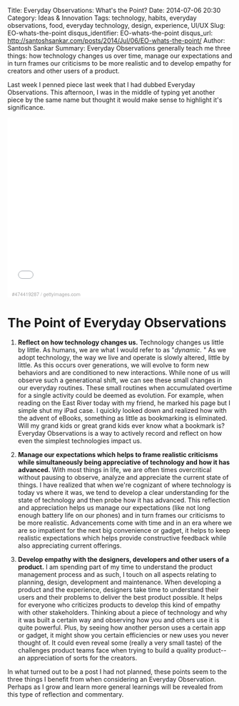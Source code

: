 Title: Everyday Observations: What's the Point?
Date: 2014-07-06 20:30
Category: Ideas & Innovation
Tags: technology, habits, everyday observations, food, everyday technology, design, experience, UI/UX
Slug: EO-whats-the-point
disqus_identifier: EO-whats-the-point
disqus_url: http://santoshsankar.com/posts/2014/Jul/06/EO-whats-the-point/
Author: Santosh Sankar
Summary: Everyday Observations generally teach me three things: how technology changes us over time, manage our expectations and in turn frames our criticisms to be more realistic and to develop empathy for creators and other users of a product.

Last week I penned piece last week that I had dubbed Everyday Observations. This afternoon, I was in the middle of typing yet another piece by the same name but thought it would make sense to highlight it's significance.

<div style="background-color:#fff;display:inline-block;font-family:'Helvetica Neue',Arial,sans-serif;color:#a7a7a7;font-size:11px;width:100%;max-width:508px;min-width:300px;"><div style="overflow:hidden;position:relative;height:0;padding:66.535433% 0 49px 0;width:100%;"><iframe src="//embed.gettyimages.com/embed/474419287?et=-CY-eezYSCRCt7g6uibMLA&sig=5wiT7RcCc8aAV2WDWBiEj7IG1Oi7g9kVyXrC-A4frH4=" width="508" height="387" scrolling="no" frameborder="0" style="display:inline-block;position:absolute;top:0;left:0;width:100%;height:100%;"></iframe></div><p style="margin:0;"></p><div style="padding:0;margin:4px 0 0 10px;text-align:left;"><a href="http://www.gettyimages.com/detail/474419287" target="_blank" style="color:#a7a7a7;text-decoration:none;font-weight:normal !important;border:none;display:inline-block;">#474419287</a> / <a href="http://www.gettyimages.com" target="_blank" style="color:#a7a7a7;text-decoration:none;font-weight:normal !important;border:none;display:inline-block;">gettyimages.com</a></div></div>

# The Point of Everyday Observations

1. **Reflect on how technology changes us.** Technology changes us little by little. As humans, we are what I would refer to as "*dynamic*. " As we adopt technology, the way we live and operate is slowly altered, little by little. As this occurs over generations, we will evolve to form new behaviors and are conditioned to new interactions. While none of us will observe such a generational shift, we can see these small changes in our everyday routines. These small routines when accumulated overtime for a single activity could be deemed as evolution. For example, when reading on the East River today with my friend, he marked his page but I simple shut my iPad case. I quickly looked down and realized how with the advent of eBooks, something as little as bookmarking is eliminated. Will my grand kids or great grand kids ever know what a bookmark is? Everyday Observations is a way to actively record and reflect on how even the simplest technologies impact us.

2. **Manage our expectations which helps to frame realistic criticisms while simultaneously being appreciative of technology and how it has advanced.** With most things in life, we are often times overcritical without pausing to observe, analyze and appreciate the current state of things. I have realized that when we're cognizant of where technology is today vs where it was, we tend to develop a clear understanding for the state of technology and then probe how it has advanced. This reflection and appreciation helps us manage our expectations (like not long enough battery life on our phones) and in turn frames our criticisms to be more realistic. Advancements come with time and in an era where we are so impatient for the next big convenience or gadget, it helps to keep realistic expectations which helps provide constructive feedback while also appreciating current offerings.

3. **Develop empathy with the designers, developers and other users of a product.** I am spending part of my time to understand the product management process and as such, I touch on all aspects relating to planning, design, development and maintenance. When developing a product and the experience, designers take time to understand their users and their problems to deliver the best product possible. It helps for everyone who criticizes products to develop this kind of empathy with other stakeholders. Thinking about a piece of technology and why it was built a certain way and observing how you and others use it is quite powerful. Plus, by seeing how another person uses a certain app or gadget, it might show you certain efficiencies or new uses you never thought of. It could even reveal some (really a very small taste) of the challenges product teams face when trying to build a quality product-- an appreciation of sorts for the creators.

In what turned out to be a post I had not planned, these points seem to the three things I benefit from when considering an Everyday Observation.  Perhaps as I grow and learn more general learnings will be revealed from this type of reflection and commentary.